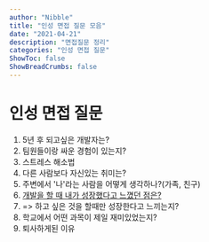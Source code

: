 ```yaml
---
author: "Nibble"
title: "인성 면접 질문 모음"
date: "2021-04-21"
description: "면접질문 정리"
categories: "인성 면접 질문"
ShowToc: false
ShowBreadCrumbs: false
---
```


# 인성 면접 질문
1. 5년 후 되고싶은 개발자는?
2. 팀원들이랑 싸운 경험이 있는지?
3. 스트레스 해소법
4. 다른 사람보다 자신있는 취미는?
5. 주변에서 '나'라는 사람을 어떻게 생각하나?(가족, 친구)
6. [개발을 할 때 내가 성장했다고 느꼈던 점은?](https://nibble2.github.io/posts/2021-04-17/)
7. => 하고 싶은 것을 할때만 성장한다고 느끼는지? 
8. 학교에서 어떤 과목이 제일 재미있었는지?
9. 퇴사하게된 이유

